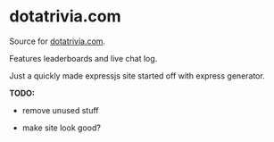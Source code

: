 # dotatrivia.com

Source for [dotatrivia.com](dotatrivia.com).

Features leaderboards and live chat log.

Just a quickly made expressjs site started off with express generator.

**TODO:**

* remove unused stuff

* make site look good?
